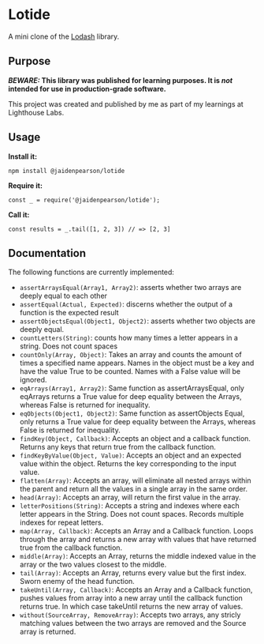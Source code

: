 # Lotide

A mini clone of the [Lodash](https://lodash.com) library.

## Purpose

**_BEWARE:_ This library was published for learning purposes. It is _not_ intended for use in production-grade software.**

This project was created and published by me as part of my learnings at Lighthouse Labs.

## Usage

**Install it:**

`npm install @jaidenpearson/lotide`

**Require it:**

`const _ = require('@jaidenpearson/lotide');`

**Call it:**

`const results = _.tail([1, 2, 3]) // => [2, 3]`

## Documentation

The following functions are currently implemented:

- `assertArraysEqual(Array1, Array2)`: asserts whether two arrays are deeply equal to each other
- `assertEqual(Actual, Expected)`: discerns whether the output of a function is the expected result
- `assertObjectsEqual(Object1, Object2)`: asserts whether two objects are deeply equal.
- `countLetters(String)`: counts how many times a letter appears in a string. Does not count spaces
- `countOnly(Array, Object)`: Takes an array and counts the amount of times a specified name appears. Names in the object must be a key and have the value True to be counted. Names with a False value will be ignored.
- `eqArrays(Array1, Array2)`: Same function as assertArraysEqual, only eqArrays returns a True value for deep equality between the Arrays, whereas False is returned for inequality.
- `eqObjects(Object1, Object2)`: Same function as assertObjects Equal, only returns a True value for deep equality between the Arrays, whereas False is returned for inequality.
- `findKey(Object, Callback)`: Accepts an object and a callback function. Returns any keys that return true from the callback function.
- `findKeyByValue(Object, Value)`: Accepts an object and an expected value within the object. Returns the key corresponding to the input value.
- `flatten(Array)`: Accepts an array, will eliminate all nested arrays within the parent and return all the values in a single array in the same order.
- `head(Array)`: Accepts an array, will return the first value in the array.
- `letterPositions(String)`: Accepts a string and indexes where each letter appears in the String. Does not count spaces. Records multiple indexes for repeat letters.
- `map(Array, Callback)`: Accepts an Array and a Callback function. Loops through the array and returns a new array with values that have returned true from the callback function.
- `middle(Array)`: Accepts an Array, returns the middle indexed value in the array or the two values closest to the middle.
- `tail(Array)`: Accepts an Array, returns every value but the first index. Sworn enemy of the head function.
- `takeUntil(Array, Callback)`: Accepts an Array and a Callback function, pushes values from array into a new array until the callback function returns true. In which case takeUntil returns the new array of values.
- `without(SourceArray, RemoveArray)`: Accepts two arrays, any stricly matching values between the two arrays are removed and the Source array is returned.